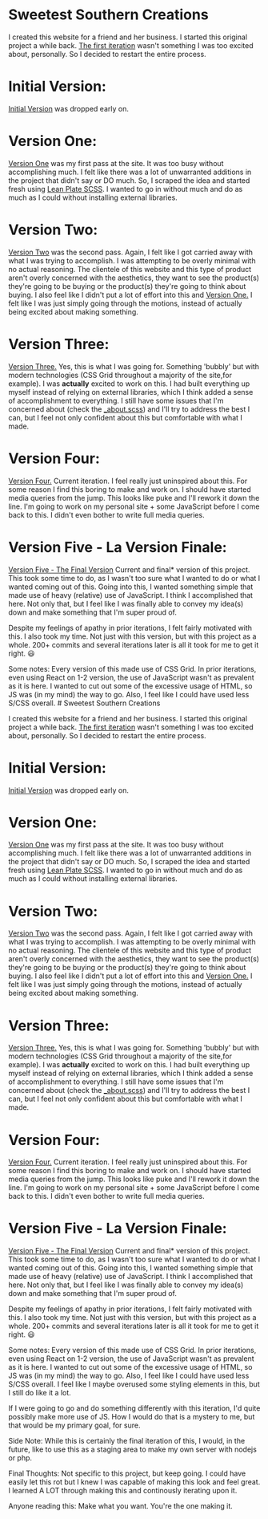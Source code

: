 # Sweetest Southern Creations

I created this website for a friend and her business. I started this original project a while back. [The first iteration](https://github.com/elamahpla/SweetSouthernCreations) wasn't something I was too excited about, personally. So I decided to restart the entire process.

# Initial Version:

[Initial Version](https://github.com/Joey-Robinson/SweetSouthernCreations) was dropped early on.

# Version One:

[Version One](https://github.com/elamahpla/SweetSouthernCreations) was my first pass at the site. It was too busy without accomplishing much. I felt like there was a lot of unwarranted additions in the project that didn't say or DO much. So, I scraped the idea and started fresh using [Lean Plate SCSS](https://github.com/elamahpla/LeanPlateSCSS). I wanted to go in without much and do as much as I could without installing external libraries.

# Version Two:

[Version Two](https://github.com/elamahpla/SweetestSouthernCreations/commits/master?after=7bcd8a9a0b66667e6950944e99ebd96d90d3ceee+69) was the second pass. Again, I felt like I got carried away with what I was trying to accomplish. I was attempting to be overly minimal with no actual reasoning. The clientele of this website and this type of product aren't overly concerned with the aesthetics, they want to see the product(s) they're going to be buying or the product(s) they're going to think about buying. I also feel like I didn't put a lot of effort into this and [Version One.](https://github.com/elamahpla/SweetSouthernCreations) I felt like I was just simply going through the motions, instead of actually being excited about making something.

# Version Three:

[Version Three.](https://github.com/elamahpla/SweetestSouthernCreations) Yes, this is what I was going for. Something 'bubbly' but with modern technologies (CSS Grid throughout a majority of the site,for example). I was **actually** excited to work on this. I had built everything up myself instead of relying on external libraries, which I think added a sense of accomplishment to everything. I still have some issues that I'm concerned about (check the [\_about.scss](https://github.com/elamahpla/SweetestSouthernCreations/blob/master/src/sass/pages/_about.scss)) and I'll try to address the best I can, but I feel not only confident about this but comfortable with what I made.

# Version Four:

[Version Four.](https://github.com/Joey-Robinson/SweetestSouthernCreations) Current iteration. I feel really just uninspired about this. For some reason I find this boring to make and work on. I should have started media queries from the jump. This looks like puke and I'll rework it down the line. I'm going to work on my personal site + some JavaScript before I come back to this. I didn't even bother to write full media queries.

# Version Five - La Version Finale:

[Version Five - The Final Version](http://sweetestsoutherncreations.com/) Current and final* version of this project. This took some time to do, as I wasn't too sure what I wanted to do or what I wanted coming out of this. Going into this, I wanted something simple that made use of heavy (relative) use of JavaScript. I think I accomplished that here. Not only that, but I feel like I was finally able to convey my idea(s) down and make something that I'm super proud of. 

Despite my feelings of apathy in prior iterations, I felt fairly motivated with this. I also took my time. Not just with this version, but with this project as a whole. 200+ commits and several iterations later is all it took for me to get it right. :smiley:

Some notes: Every version of this made use of CSS Grid. In prior iterations, even using React on 1-2 version, the use of JavaScript wasn't as prevalent as it is here. I wanted to cut out some of the excessive usage of HTML, so JS was (in my mind) the way to go. Also, I feel like I could have used less S/CSS overall. # Sweetest Southern Creations

I created this website for a friend and her business. I started this original project a while back. [The first iteration](https://github.com/elamahpla/SweetSouthernCreations) wasn't something I was too excited about, personally. So I decided to restart the entire process.

# Initial Version:

[Initial Version](https://github.com/Joey-Robinson/SweetSouthernCreations) was dropped early on.

# Version One:

[Version One](https://github.com/elamahpla/SweetSouthernCreations) was my first pass at the site. It was too busy without accomplishing much. I felt like there was a lot of unwarranted additions in the project that didn't say or DO much. So, I scraped the idea and started fresh using [Lean Plate SCSS](https://github.com/elamahpla/LeanPlateSCSS). I wanted to go in without much and do as much as I could without installing external libraries.

# Version Two:

[Version Two](https://github.com/elamahpla/SweetestSouthernCreations/commits/master?after=7bcd8a9a0b66667e6950944e99ebd96d90d3ceee+69) was the second pass. Again, I felt like I got carried away with what I was trying to accomplish. I was attempting to be overly minimal with no actual reasoning. The clientele of this website and this type of product aren't overly concerned with the aesthetics, they want to see the product(s) they're going to be buying or the product(s) they're going to think about buying. I also feel like I didn't put a lot of effort into this and [Version One.](https://github.com/elamahpla/SweetSouthernCreations) I felt like I was just simply going through the motions, instead of actually being excited about making something.

# Version Three:

[Version Three.](https://github.com/elamahpla/SweetestSouthernCreations) Yes, this is what I was going for. Something 'bubbly' but with modern technologies (CSS Grid throughout a majority of the site,for example). I was **actually** excited to work on this. I had built everything up myself instead of relying on external libraries, which I think added a sense of accomplishment to everything. I still have some issues that I'm concerned about (check the [\_about.scss](https://github.com/elamahpla/SweetestSouthernCreations/blob/master/src/sass/pages/_about.scss)) and I'll try to address the best I can, but I feel not only confident about this but comfortable with what I made.

# Version Four:

[Version Four.](https://github.com/Joey-Robinson/SweetestSouthernCreations) Current iteration. I feel really just uninspired about this. For some reason I find this boring to make and work on. I should have started media queries from the jump. This looks like puke and I'll rework it down the line. I'm going to work on my personal site + some JavaScript before I come back to this. I didn't even bother to write full media queries.

# Version Five - La Version Finale:

[Version Five - The Final Version](http://sweetestsoutherncreations.com/) Current and final* version of this project. This took some time to do, as I wasn't too sure what I wanted to do or what I wanted coming out of this. Going into this, I wanted something simple that made use of heavy (relative) use of JavaScript. I think I accomplished that here. Not only that, but I feel like I was finally able to convey my idea(s) down and make something that I'm super proud of. 

Despite my feelings of apathy in prior iterations, I felt fairly motivated with this. I also took my time. Not just with this version, but with this project as a whole. 200+ commits and several iterations later is all it took for me to get it right. :smiley:

Some notes: Every version of this made use of CSS Grid. In prior iterations, even using React on 1-2 version, the use of JavaScript wasn't as prevalent as it is here. I wanted to cut out some of the excessive usage of HTML, so JS was (in my mind) the way to go. Also, I feel like I could have used less S/CSS overall. I feel like I maybe overused some styling elements in this, but I still do like it a lot. 

If I were going to go and do something differently with this iteration, I'd quite possibly make more use of JS. How I would do that is a mystery to me, but that would be my primary goal, for sure.

Side Note: While this is certainly the final iteration of this, I would, in the future, like to use this as a staging area to make my own server with nodejs or php.

Final Thoughts: Not specific to this project, but keep going. I could have easily let this rot but I knew I was capable of making this look and feel great. I learned A LOT through making this and continously iterating upon it. 

Anyone reading this: Make what you want. You're the one making it.